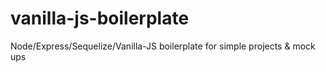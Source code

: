 # vanilla-js-boilerplate
Node/Express/Sequelize/Vanilla-JS boilerplate for simple projects &amp; mock ups
